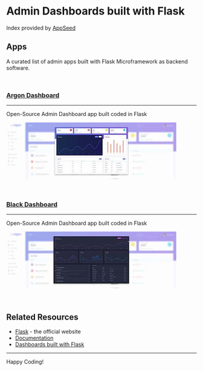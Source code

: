# Admin Dashboards built with Flask
Index provided by [AppSeed](https://appseed.us/apps/flask-dashboard)

## Apps
A curated list of admin apps built with Flask Microframework as backend software. 

<br />

### [Argon Dashboard](https://appseed.us/apps/flask-dashboard/argon-dashboard)
---
Open-Source Admin Dashboard app built coded in Flask

![Flask Argon Dashboard](https://raw.githubusercontent.com/app-generator/static/master/flask-argon-dashboard/argon-dashboard-coded-in-flask-cover-sm.jpg)

<br />

### [Black Dashboard](https://appseed.us/apps/flask-dashboard/black-dashboard)
---
Open-Source Admin Dashboard app built coded in Flask

![Flask Black Dashboard](https://raw.githubusercontent.com/app-generator/static/master/flask-black-dashboard/black-dashboard-coded-in-flask-cover-sm.jpg)

<br />


## Related Resources
 - [Flask](http://flask.pocoo.org/) - the official website
 - [Documentation](https://docs.appseed.us/apps/flask-dashboard/argon-dashboard) 
 - [Dashboards built with Flask](https://docs.appseed.us/apps/flask-dashboard)
 
 --- 
 Happy Coding! 
 
